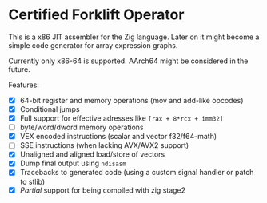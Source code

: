 # Certified Forklift Operator

This is a x86 JIT assembler for the Zig language. Later on it might become a simple code generator for array expression graphs.

Currently only x86-64 is supported. AArch64 might be considered in the future.

Features:

- [x] 64-bit register and memory operations (mov and add-like opcodes)
- [x] Conditional jumps
- [x] Full support for effective adresses like `[rax + 8*rcx + imm32]`
- [ ] byte/word/dword memory operations
- [x] VEX encoded instructions (scalar and vector f32/f64-math)
- [ ] SSE instructions (when lacking AVX/AVX2 support)
- [x] Unaligned and aligned load/store of vectors
- [x] Dump final output using `ndisasm`
- [x] Tracebacks to generated code (using a custom signal handler or patch to stlib)
- [x] _Partial_ support for being compiled with zig stage2
